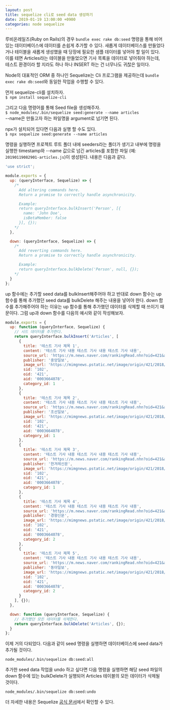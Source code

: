 ```yaml
---
layout: post
title: sequelize cli로 seed data 생성하기
date: 2019-01-19 13:00:00 +0900
categories: node sequelize
---
```


루비온레일즈(Ruby on Rails)의 경우 `bundle exec rake db:seed` 명령을 통해 비어있는 데이터베이스에 데이터를 손쉽게 추가할 수 있다. 새롭게 데이터베이스를 만들었다거나 테이블을 새롭게 생성했을 때 당장에 필요한 샘플 데이터를 넣어야 할 일이 있다. 이를 테면 Articles라는 테이블을 만들었으면 기사 목록을 데이터로 넣어줘야 하는데, 테스트 환경이라 할 지라도 하나 하나 INSERT 하는 건 너무나도 귀찮은 일이다. 

Node의 대표적인 ORM 중 하나인 Sequelize는 Cli 프로그램을 제공하는데 `bundle exec rake db:seed`와 동일한 작업을 수행할 수 있다.

먼저 sequelize-cli를 설치하자. <br>
`$ npm install sequelize-cli`

그리고 다음 명령어를 통해 Seed file을 생성해주자. <br>
`$ node_modules/.bin/sequelize seed:generate --name articles` <br>
--name은 만들고자 하는 파일명을 argument로 넘기면 된다.

npx가 설치되어 있다면 다음과 실행 할 수도 있다.<br>
`$ npx sequelize seed:generate --name articles`

명령을 실행하면 프로젝트 루트 폴더 내에 seeders라는 폴더가 생기고 내부에 명령을 실행한 timestamp와 --name 값으로 넘긴 articles를 포함한 파일 (예: `20190119082901-articles.js`)이 생성된다. 내용은 다음과 같다.

```javascript
'use strict';

module.exports = {
  up: (queryInterface, Sequelize) => {
    /*
      Add altering commands here.
      Return a promise to correctly handle asynchronicity.

      Example:
      return queryInterface.bulkInsert('Person', [{
        name: 'John Doe',
        isBetaMember: false
      }], {});
    */
  },

  down: (queryInterface, Sequelize) => {
    /*
      Add reverting commands here.
      Return a promise to correctly handle asynchronicity.

      Example:
      return queryInterface.bulkDelete('Person', null, {});
    */
  }
};
```

up 함수에는 추가할 seed data를 bulkInsert해주어야 하고 반대로 down 함수는 up 함수를 통해 추가했던 seed data를 bulkDelete 해주는 내용을 넣어야 한다. down 함수를 추가해주어야 하는 이유는 up 함수를 통해 추가했던 데이터를 삭제할 때 쓰이기 때문이다. 그럼 up과 down 함수를 다음의 예시와 같이 작성해보자.


```javascript
module.exports = {
  up: function (queryInterface, Sequelize) {
    // 시드 데이터를 추가한다.
    return queryInterface.bulkInsert('Articles', [
      {
        title: '테스트 기사 제목 1',
        content: '테스트 기사 내용 테스트 기사 내용 테스트 기사 내용',
        source_url: 'https://m.news.naver.com/rankingRead.nhn?oid=421&aid=0003664078&sid1=102&date=20181029&ntype=RANKING',
        publisher: '중앙일보',
        image_url: 'https://mimgnews.pstatic.net/image/origin/421/2018/10/29/3664078.jpg?type=nf144_144',
        sid: '102',
        oid: '421',
        aid: '0003664078',
        category_id: 1
      },
      {
        title: '테스트 기사 제목 2',
        content: '테스트 기사 내용 테스트 기사 내용 테스트 기사 내용',
        source_url: 'https://m.news.naver.com/rankingRead.nhn?oid=421&aid=0003664078&sid1=102&date=20181029&ntype=RANKING',
        publisher: '조선일보',
        image_url: 'https://mimgnews.pstatic.net/image/origin/421/2018/10/29/3664078.jpg?type=nf144_144',
        sid: '102',
        oid: '421',
        aid: '0003664078',
        category_id: 1
      },
      {
        title: '테스트 기사 제목 3',
        content: '테스트 기사 내용 테스트 기사 내용 테스트 기사 내용',
        source_url: 'https://m.news.naver.com/rankingRead.nhn?oid=421&aid=0003664078&sid1=102&date=20181029&ntype=RANKING',
        publisher: '한겨레신문',
        image_url: 'https://mimgnews.pstatic.net/image/origin/421/2018/10/29/3664078.jpg?type=nf144_144',
        sid: '102',
        oid: '421',
        aid: '0003664078',
        category_id: 1
      },
      {
        title: '테스트 기사 제목 4',
        content: '테스트 기사 내용 테스트 기사 내용 테스트 기사 내용',
        source_url: 'https://m.news.naver.com/rankingRead.nhn?oid=421&aid=0003664078&sid1=102&date=20181029&ntype=RANKING',
        publisher: '경향신문',
        image_url: 'https://mimgnews.pstatic.net/image/origin/421/2018/10/29/3664078.jpg?type=nf144_144',
        sid: '102',
        oid: '421',
        aid: '0003664078',
        category_id: 2
      },
      {
        title: '테스트 기사 제목 5',
        content: '테스트 기사 내용 테스트 기사 내용 테스트 기사 내용',
        source_url: 'https://m.news.naver.com/rankingRead.nhn?oid=421&aid=0003664078&sid1=102&date=20181029&ntype=RANKING',
        publisher: '동아일보',
        image_url: 'https://mimgnews.pstatic.net/image/origin/421/2018/10/29/3664078.jpg?type=nf144_144',
        sid: '102',
        oid: '421',
        aid: '0003664078',
        category_id: 2
      }
    ], {});
  },

  down: function (queryInterface, Sequelize) {
    // 추가했던 모든 데이터를 삭제한다.
    return queryInterface.bulkDelete('Articles', {});
  }
};
```

이제 거의 다되었다. 다음과 같이 seed 명령을 실행하면 데이터베이스에 seed data가 추가될 것이다.

`node_modules/.bin/sequelize db:seed:all`

추가한 seed data 작업을 undo 하고 싶다면 다음 명령을 실행하면 해당 seed 파일의 down 함수에 있는 bulkDelete가 실행되어 Articles 테이블의 모든 데이터가 삭제될 것이다.

`node_modules/.bin/sequelize db:seed:undo`

더 자세한 내용은 Sequelize [공식 문서](http://docs.sequelizejs.com/manual/tutorial/migrations.html)에서 확인할 수 있다.